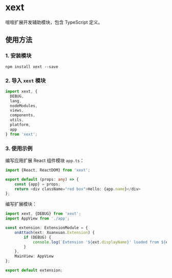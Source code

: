 # xext

喧喧扩展开发辅助模块，包含 TypeScript 定义。

## 使用方法

### 1. 安装模块

```shell
npm install xext --save
```

### 2. 导入 `xext` 模块

```ts
import xext, {
  DEBUG,
  lang,
  nodeModules,
  views,
  components,
  utils,
  platform,
  app
} from 'xext';
```

### 3. 使用示例

编写应用扩展 React 组件模块 `app.ts`：

```ts
import {React, ReactDOM} from 'xext';

export default (props: any) => {
    const {app} = props;
    return <div className="red box">Hello: {app.name}</div>
};
```

编写扩展模块：

```ts
import xext, {DEBUG} from 'xext';
import AppView from './app';

const extension: ExtensionModule = {
    onAttach(ext: Xuanxuan.Extension) {
        if (DEBUG) {
            console.log(`Extension '${ext.displayName}' loaded from ${ext.mainFile}.`);
        }
    },
    MainView: AppView
};

export default extension;
```

